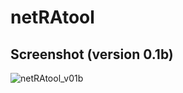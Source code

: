 # netRAtool

## Screenshot (version 0.1b)
![netRAtool_v01b](https://user-images.githubusercontent.com/32968460/44203367-f41f1980-a14e-11e8-9e3e-80b546477211.PNG)
